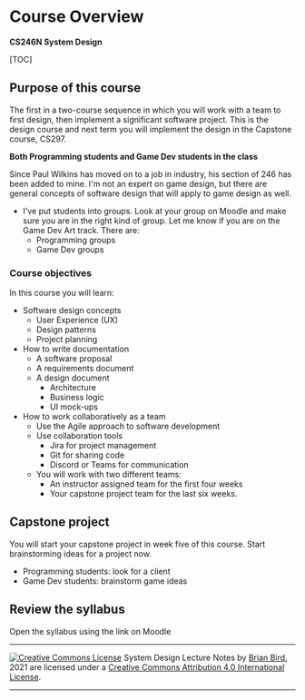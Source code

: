 # Course Overview

**CS246N System Design**

[TOC]

## Purpose of this course

The first in a two-course sequence in which you will work with a team to first design, then implement a significant software project. This is the design course and next term you will implement the design in the Capstone course, CS297.

**Both Programming students and Game Dev students in the class**

Since Paul Wilkins has moved on to a job in industry, his section of 246 has been added to mine. I'm not an expert on game design, but there are general concepts of software design that will apply to game design as well.

- I've put students into groups. Look at your group on Moodle and make sure you are in the right kind of group.  Let me know if you are on the Game Dev Art track. There are:
  - Programming groups
  - Game Dev groups

### Course objectives

In this course you will learn:

- Software design concepts
  - User Experience (UX)
  - Design patterns
  - Project planning
- How to write documentation
  - A software proposal
  - A requirements document
  - A design document
    - Architecture
    - Business logic
    - UI mock-ups
- How to work collaboratively as a team
  - Use the Agile approach to software development
  - Use collaboration tools
    - Jira for project management
    - Git for sharing code
    - Discord or Teams for communication
  - You will work with two different teams:
    - An instructor assigned team for the first four weeks
    - Your capstone project team for the last six weeks.



## Capstone project

You will start your capstone project in week five of this course. Start brainstorming ideas for a project now.

- Programming students: look for a client
- Game Dev students: brainstorm game ideas



## Review the syllabus

Open the syllabus using the link on Moodle



------

[![Creative Commons License](https://i.creativecommons.org/l/by/4.0/88x31.png)](http://creativecommons.org/licenses/by/4.0/)
System Design Lecture Notes by [Brian Bird](https://profbird.dev), 2021 are licensed under a [Creative Commons Attribution 4.0 International License](http://creativecommons.org/licenses/by/4.0/).

------

